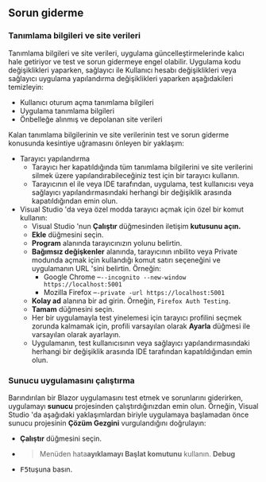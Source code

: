 ## <a name="troubleshoot"></a>Sorun giderme

### <a name="cookies-and-site-data"></a>Tanımlama bilgileri ve site verileri

Tanımlama bilgileri ve site verileri, uygulama güncelleştirmelerinde kalıcı hale getiriyor ve test ve sorun gidermeye engel olabilir. Uygulama kodu değişiklikleri yaparken, sağlayıcı ile Kullanıcı hesabı değişiklikleri veya sağlayıcı uygulama yapılandırma değişiklikleri yaparken aşağıdakileri temizleyin:

* Kullanıcı oturum açma tanımlama bilgileri
* Uygulama tanımlama bilgileri
* Önbelleğe alınmış ve depolanan site verileri

Kalan tanımlama bilgilerinin ve site verilerinin test ve sorun giderme konusunda kesintiye uğramasını önleyen bir yaklaşım:

* Tarayıcı yapılandırma
  * Tarayıcı her kapatıldığında tüm tanımlama bilgilerini ve site verilerini silmek üzere yapılandırabileceğiniz test için bir tarayıcı kullanın.
  * Tarayıcının el ile veya IDE tarafından, uygulama, test kullanıcısı veya sağlayıcı yapılandırmasındaki herhangi bir değişiklik arasında kapatıldığından emin olun.
* Visual Studio 'da veya özel modda tarayıcı açmak için özel bir komut kullanın:
  * Visual Studio 'nun **Çalıştır** düğmesinden iletişim **kutusunu açın.**
  * **Ekle** düğmesini seçin.
  * **Program** alanında tarayıcınızın yolunu belirtin.
  * **Bağımsız değişkenler** alanında, tarayıcının ınbilito veya Private modunda açmak için kullandığı komut satırı seçeneğini ve uygulamanın URL 'sini belirtin. Örneğin:
    * Google Chrome &ndash;`--incognito --new-window https://localhost:5001`
    * Mozilla Firefox &ndash;`-private -url https://localhost:5001`
  * **Kolay ad** alanına bir ad girin. Örneğin, `Firefox Auth Testing`.
  * **Tamam** düğmesini seçin.
  * Her bir uygulamayla test yinelemesi için tarayıcı profilini seçmek zorunda kalmamak için, profili varsayılan olarak **Ayarla** düğmesi ile varsayılan olarak ayarlayın.
  * Uygulamanın, test kullanıcısının veya sağlayıcı yapılandırmasındaki herhangi bir değişiklik arasında IDE tarafından kapatıldığından emin olun.

### <a name="run-the-server-app"></a>Sunucu uygulamasını çalıştırma

Barındırılan bir Blazor uygulamasını test etmek ve sorunlarını giderirken, uygulamayı **sunucu** projesinden çalıştırdığınızdan emin olun. Örneğin, Visual Studio 'da aşağıdaki yaklaşımlardan biriyle uygulamaya başlamadan önce sunucu projesinin **Çözüm Gezgini** vurgulandığını doğrulayın:

* **Çalıştır** düğmesini seçin.
*  > Menüden hata**ayıklamayı Başlat komutunu** kullanın. **Debug**
* <kbd>F5</kbd>tuşuna basın.

